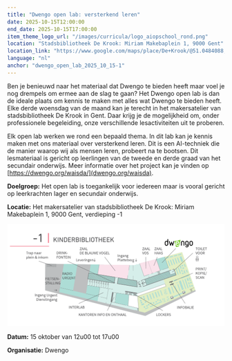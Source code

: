```yaml
---
title: "Dwengo open lab: versterkend leren"
date: 2025-10-15T12:00:00
end_date: 2025-10-15T17:00:00
item_theme_logo_url: "/images/curricula/logo_aiopschool_rond.png"
location: "Stadsbibliotheek De Krook: Miriam Makebaplein 1, 9000 Gent"
location_link: "https://www.google.com/maps/place/De+Krook/@51.0484088,3.7261741,17z/data=!3m1!4b1!4m6!3m5!1s0x47c3714effffffff:0x9b1a2c7f1cb8c825!8m2!3d51.0484088!4d3.728749!16s%2Fg%2F1hc0gcm5l?entry=ttu&g_ep=EgoyMDI1MDYxMS4wIKXMDSoASAFQAw%3D%3D"
language: "nl"
anchor: "dwengo_open_lab_2025_10_15-1"
---
```


Ben je benieuwd naar het materiaal dat Dwengo te bieden heeft maar voel je nog drempels om ermee aan de slag te gaan? Het Dwengo open lab is dan de ideale plaats om kennis te maken met alles wat Dwengo te bieden heeft. Elke derde woensdag van de maand kan je terecht in het makersatelier van stadsbibliotheek De Krook in Gent. Daar krijg je de mogelijkheid om, onder professionele begeleiding, onze verschillende lesactiviteiten uit te proberen.

Elk open lab werken we rond een bepaald thema. In dit lab kan je kennis maken met ons materiaal over versterkend leren. Dit is een AI-techniek die de manier waarop wij als mensen leren, probeert na te bootsen. Dit lesmateriaal is gericht op leerlingen van de tweede en derde graad van het secundair onderwijs. Meer informatie over het project kan je vinden op [https://dwengo.org/waisda/](dwengo.org/waisda).

**Doelgroep:**
Het open lab is toegankelijk voor iedereen maar is vooral gericht op leerkrachten lager en secundair onderwijs. 

**Locatie:** 
Het makersatelier van stadsbibliotheek De Krook: Miriam Makebaplein 1, 9000 Gent, verdieping -1

![Plan naar het makersattelier](/images/events/2025/plan_de_krook_dwengo.png)

**Datum:** 15 oktober van 12u00 tot 17u00

**Organisatie:** Dwengo
